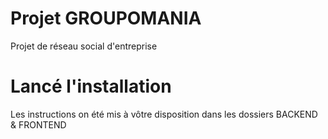 # Projet GROUPOMANIA
 
Projet de réseau social d'entreprise


# Lancé l'installation

Les instructions on été mis à vôtre disposition dans les dossiers BACKEND & FRONTEND
